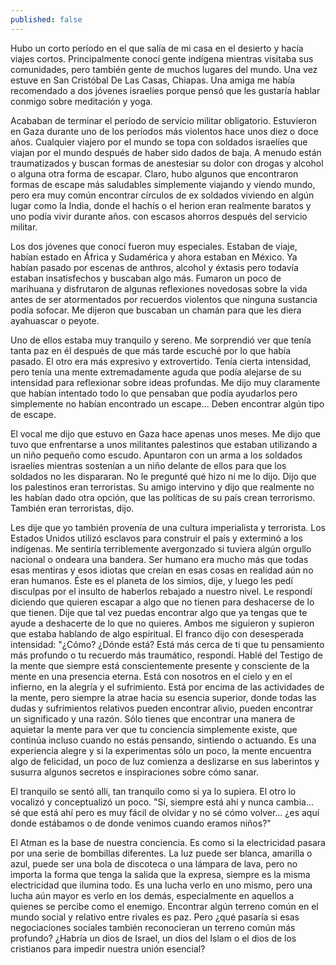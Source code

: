```yaml
---
published: false
---
```


Hubo un corto período en el que salía de mi casa en el desierto y hacía viajes cortos. Principalmente conocí gente indígena mientras visitaba sus comunidades, pero también gente de muchos lugares del mundo. Una vez estuve en San Cristóbal De Las Casas, Chiapas. Una amiga me había recomendado a dos jóvenes israelíes porque pensó que les gustaría hablar conmigo sobre meditación y yoga.

Acababan de terminar el período de servicio militar obligatorio. Estuvieron en Gaza durante uno de los períodos más violentos hace unos diez o doce años. Cualquier viajero por el mundo se topa con soldados israelíes que viajan por el mundo después de haber sido dados de baja. A menudo están traumatizados y buscan formas de anestesiar su dolor con drogas y alcohol o alguna otra forma de escapar. Claro, hubo algunos que encontraron formas de escape más saludables simplemente viajando y viendo mundo, pero era muy común encontrar círculos de ex soldados viviendo en algún lugar como la India, donde el hachís o el herion eran realmente baratos y uno podía vivir durante años. con escasos ahorros después del servicio militar.

Los dos jóvenes que conocí fueron muy especiales. Estaban de viaje, habían estado en África y Sudamérica y ahora estaban en México. Ya habían pasado por escenas de anthros, alcohol y éxtasis pero todavía estaban insatisfechos y buscaban algo más. Fumaron un poco de marihuana y disfrutaron de algunas reflexiones novedosas sobre la vida antes de ser atormentados por recuerdos violentos que ninguna sustancia podía sofocar. Me dijeron que buscaban un chamán para que les diera ayahuascar o peyote.

Uno de ellos estaba muy tranquilo y sereno. Me sorprendió ver que tenía tanta paz en él después de que más tarde escuché por lo que había pasado. El otro era más expresivo y extrovertido. Tenía cierta intensidad, pero tenía una mente extremadamente aguda que podía alejarse de su intensidad para reflexionar sobre ideas profundas. Me dijo muy claramente que habían intentado todo lo que pensaban que podía ayudarlos pero simplemente no habían encontrado un escape... Deben encontrar algún tipo de escape.

El vocal me dijo que estuvo en Gaza hace apenas unos meses. Me dijo que tuvo que enfrentarse a unos militantes palestinos que estaban utilizando a un niño pequeño como escudo. Apuntaron con un arma a los soldados israelíes mientras sostenían a un niño delante de ellos para que los soldados no les dispararan. No le pregunté qué hizo ni me lo dijo. Dijo que los palestinos eran terroristas. Su amigo intervino y dijo que realmente no les habían dado otra opción, que las políticas de su país crean terrorismo. También eran terroristas, dijo.

Les dije que yo también provenía de una cultura imperialista y terrorista. Los Estados Unidos utilizó esclavos para construir el país y exterminó a los indígenas. Me sentiría terriblemente avergonzado si tuviera algún orgullo nacional o ondeara una bandera. Ser humano era mucho más que todas esas mentiras y esos idiotas que creían en esas cosas en realidad aún no eran humanos. Éste es el planeta de los simios, dije, y luego les pedí disculpas por el insulto de haberlos rebajado a nuestro nivel.
Le respondí diciendo que quieren escapar a algo que no tienen para deshacerse de lo que tienen. Dije que tal vez puedas encontrar algo que ya tengas que te ayude a deshacerte de lo que no quieres. Ambos me siguieron y supieron que estaba hablando de algo espiritual. El franco dijo con desesperada intensidad: "¿Cómo? ¿Dónde está?
Está más cerca de ti que tu pensamiento más profundo o tu recuerdo más traumático, respondí. Hablé del Testigo de la mente que siempre está conscientemente presente y consciente de la mente en una presencia eterna. Está con nosotros en el cielo y en el infierno, en la alegría y el sufrimiento. Está por encima de las actividades de la mente, pero siempre la atrae hacia su esencia superior, donde todas las dudas y sufrimientos relativos pueden encontrar alivio, pueden encontrar un significado y una razón. Sólo tienes que encontrar una manera de aquietar la mente para ver que tu conciencia simplemente existe, que continúa incluso cuando no estás pensando, sintiendo o actuando. Es una experiencia alegre y si la experimentas sólo un poco, la mente encuentra algo de felicidad, un poco de luz comienza a deslizarse en sus laberintos y susurra algunos secretos e inspiraciones sobre cómo sanar.

El tranquilo se sentó allí, tan tranquilo como si ya lo supiera. El otro lo vocalizó y conceptualizó un poco. "Sí, siempre está ahí y nunca cambia... sé que está ahí pero es muy fácil de olvidar y no sé cómo volver... ¿es aquí donde estábamos o de donde venimos cuando eramos niños?"

El Atman es la base de nuestra conciencia. Es como si la electricidad pasara por una serie de bombillas diferentes. La luz puede ser blanca, amarilla o azul, puede ser una bola de discoteca o una lámpara de lava, pero no importa la forma que tenga la salida que la expresa, siempre es la misma electricidad que ilumina todo. Es una lucha verlo en uno mismo, pero una lucha aún mayor es verlo en los demás, especialmente en aquellos a quienes se percibe como el enemigo. Encontrar algún terreno común en el mundo social y relativo entre rivales es paz. Pero ¿qué pasaría si esas negociaciones sociales también reconocieran un terreno común más profundo? ¿Habría un dios de Israel, un dios del Islam o el dios de los cristianos para impedir nuestra unión esencial?
